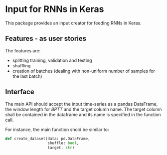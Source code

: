 # Input for RNNs in Keras

This package provides an input creator for feeding RNNs in Keras.

## Features - as user stories

The features are:
- splitting training, validation and testing
- shuffling
- creation of batches (dealing with non-uniform number of samples for the last batch)

## Interface

The main API should accept the input time-series as a pandas DataFrame, the window length for *BPTT* and the target column name.
The target column shall be contained in the dataframe and its name is specified in the function call.

For instance, the main function shold be similar to:

```python
def create_dataset(data: pd.DataFrame,
                   shuffle: bool,
                   target: str)
```
